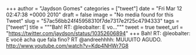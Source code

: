 
+++
author = "Jaydson Gomes"
categories = ["tweet"]
date = "Fri Mar 12 02:47:38 +0000 2010"
draft = false
image = "No media found for this Tweet"
slug = "57ac56bb24f45958310f7de7317e2f25c4794333"
tags = ["tweet"]
title = """Bah! RT: @leobalter: E vo..."""
tweet = true
tweet_url = "https://twitter.com/jaydson/status/10352606894"
+++
Bah! RT: @leobalter: E você acha que fala fino? RT @andreehhhh: MUUUITO AGUDO. http://www.youtube.com/watch?v=Kdp4NHWr7G8
